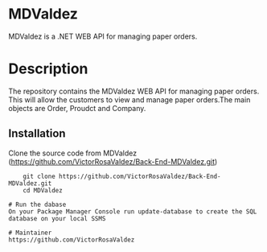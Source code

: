 # MDValdez

MDValdez is a .NET WEB API for managing paper orders.

# Description
The repository contains the MDValdez WEB API for managing paper orders.
This will allow the customers to view and manage paper orders.The main objects are Order, Proudct and Company.

## Installation

Clone the source code from MDValdez (https://github.com/VictorRosaValdez/Back-End-MDValdez.git)

```bash/powerShell
	git clone https://github.com/VictorRosaValdez/Back-End-MDValdez.git
	cd MDValdez

# Run the dabase
On your Package Manager Console run update-database to create the SQL database on your local SSMS

# Maintainer
https://github.com/VictorRosaValdez
